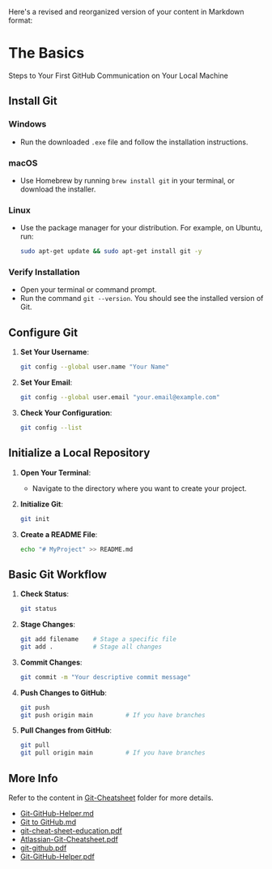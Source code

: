 Here's a revised and reorganized version of your content in Markdown format:

# The Basics
Steps to Your First GitHub Communication on Your Local Machine

## Install Git

### Windows
- Run the downloaded `.exe` file and follow the installation instructions.

### macOS
- Use Homebrew by running `brew install git` in your terminal, or download the installer.

### Linux
- Use the package manager for your distribution. For example, on Ubuntu, run:
  ```sh
  sudo apt-get update && sudo apt-get install git -y
  ```

### Verify Installation
- Open your terminal or command prompt.
- Run the command `git --version`. You should see the installed version of Git.

## Configure Git

1. **Set Your Username**:
   ```sh
   git config --global user.name "Your Name"
   ```
   
2. **Set Your Email**:
   ```sh
   git config --global user.email "your.email@example.com"
   ```

3. **Check Your Configuration**:
   ```sh
   git config --list
   ```

## Initialize a Local Repository

1. **Open Your Terminal**:
   - Navigate to the directory where you want to create your project.

2. **Initialize Git**:
   ```sh
   git init
   ```

3. **Create a README File**:
   ```sh
   echo "# MyProject" >> README.md
   ```

## Basic Git Workflow

1. **Check Status**:
   ```sh
   git status
   ```

2. **Stage Changes**:
   ```sh
   git add filename    # Stage a specific file
   git add .           # Stage all changes
   ```

3. **Commit Changes**:
   ```sh
   git commit -m "Your descriptive commit message"
   ```

4. **Push Changes to GitHub**:
   ```sh
   git push
   git push origin main         # If you have branches
   ```

5. **Pull Changes from GitHub**:
   ```sh
   git pull
   git pull origin main         # If you have branches
   ```

## More Info

Refer to the content in [Git-Cheatsheet](/Git-Cheatsheet/) folder for more details.

- [Git-GitHub-Helper.md](/Git-GitHub-Helper.md)
- [Git to GitHub.md](/Git%20to%20GitHub.md)
- [git-cheat-sheet-education.pdf](/Git-Cheatsheet/git-cheat-sheet-education.pdf)
- [Atlassian-Git-Cheatsheet.pdf](/Git-Cheatsheet/SWTM-2088_Atlassian-Git-Cheatsheet.pdf)
- [git-github.pdf](/Git-Cheatsheet/git-github.pdf)
- [Git-GitHub-Helper.pdf](/Git-Cheatsheet/Git-GitHub-Helper.pdf)

